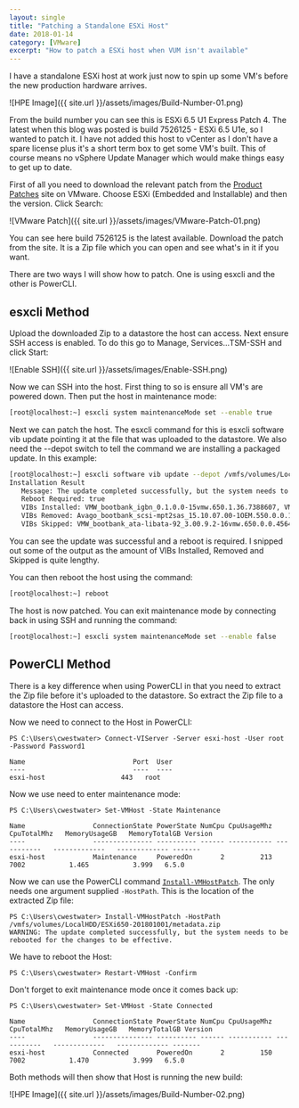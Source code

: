```yaml
---
layout: single
title: "Patching a Standalone ESXi Host"
date: 2018-01-14
category: [VMware]
excerpt: "How to patch a ESXi host when VUM isn't available"
---
```

I have a standalone ESXi host at work just now to spin up some VM's before the new production hardware arrives.

![HPE Image]({{ site.url }}/assets/images/Build-Number-01.png)

From the build number you can see this is ESXi 6.5 U1 Express Patch 4. The latest when this blog was posted is build 7526125 - ESXi 6.5 U1e, so I wanted to patch it. I have not added this host to vCenter as I don't have a spare license plus it's a short term box to get some VM's built. This of course means no vSphere Update Manager which would make things easy to get up to date.

First of all you need to download the relevant patch from the [Product Patches](https://my.vmware.com/group/vmware/patch#search) site on VMware. Choose ESXi (Embedded and Installable) and then the version. Click Search:

![VMware Patch]({{ site.url }}/assets/images/VMware-Patch-01.png)

You can see here build 7526125 is the latest available. Download the patch from the site. It is a Zip file which you can open and see what's in it if you want.

There are two ways I will show how to patch. One is using esxcli and the other is PowerCLI.

## esxcli Method

Upload the downloaded Zip to a datastore the host can access. Next ensure SSH access is enabled. To do this go to Manage, Services...TSM-SSH and click Start:

![Enable SSH]({{ site.url }}/assets/images/Enable-SSH.png)

Now we can SSH into the host. First thing to so is ensure all VM's are powered down. Then put the host in maintenance mode:

~~~ bash
[root@localhost:~] esxcli system maintenanceMode set --enable true
~~~

Next we can patch the host. The esxcli command for this is esxcli software vib update pointing it at the file that was uploaded to the datastore. We also need the --depot switch to tell the command we are installing a packaged update. In this example:

~~~ bash
[root@localhost:~] esxcli software vib update --depot /vmfs/volumes/LocalHDD/ESXi650-201801001.zip
Installation Result
   Message: The update completed successfully, but the system needs to be rebooted for the changes to be effective.
   Reboot Required: true
   VIBs Installed: VMW_bootbank_igbn_0.1.0.0-15vmw.650.1.36.7388607, VMW_bootbank_misc-drivers_6.5.0-1.36.7388607, 
   VIBs Removed: Avago_bootbank_scsi-mpt2sas_15.10.07.00-1OEM.550.0.0.1331820, MEL_bootbank_nmlx4-core_3.15.5.5-1OEM.600.0.0.2768847, 
   VIBs Skipped: VMW_bootbank_ata-libata-92_3.00.9.2-16vmw.650.0.0.4564106, VMW_bootbank_ata-pata-amd_0.3.10-3vmw.650.0.0.4564106,
~~~

You can see the update was successful and a reboot is required. I snipped out some of the output as the amount of VIBs Installed, Removed and Skipped is quite lengthy.

You can then reboot the host using the command:

~~~ bash
[root@localhost:~] reboot
~~~

The host is now patched. You can exit maintenance mode by connecting back in using SSH and running the command:

~~~ bash
[root@localhost:~] esxcli system maintenanceMode set --enable false
~~~

## PowerCLI Method

There is a key difference when using PowerCLI in that you need to extract the Zip file before it's uploaded to the datastore. So extract the Zip file to a datastore the Host can access.

Now we need to connect to the Host in PowerCLI:

~~~ posh
PS C:\Users\cwestwater> Connect-VIServer -Server esxi-host -User root -Password Password1

Name                           Port  User
----                           ----  ----
esxi-host                   443   root
~~~

Now we use need to enter maintenance mode:

~~~ posh
PS C:\Users\cwestwater> Set-VMHost -State Maintenance

Name                 ConnectionState PowerState NumCpu CpuUsageMhz CpuTotalMhz   MemoryUsageGB   MemoryTotalGB Version
----                 --------------- ---------- ------ ----------- -----------   -------------   ------------- -------
esxi-host            Maintenance     PoweredOn       2         213        7002           1.465           3.999   6.5.0
~~~

Now we can use the PowerCLI command [```Install-VMHostPatch```](https://www.vmware.com/support/developer/windowstoolkit/wintk40u1/html/Install-VMHostPatch.html). The only needs one argument supplied ```-HostPath```. This is the location of the extracted Zip file:

~~~ posh
PS C:\Users\cwestwater> Install-VMHostPatch -HostPath /vmfs/volumes/LocalHDD/ESXi650-201801001/metadata.zip
WARNING: The update completed successfully, but the system needs to be rebooted for the changes to be effective.
~~~

We have to reboot the Host:

~~~ posh
PS C:\Users\cwestwater> Restart-VMHost -Confirm
~~~

Don't forget to exit maintenance mode once it comes back up:

~~~ posh
PS C:\Users\cwestwater> Set-VMHost -State Connected

Name                 ConnectionState PowerState NumCpu CpuUsageMhz CpuTotalMhz   MemoryUsageGB   MemoryTotalGB Version
----                 --------------- ---------- ------ ----------- -----------   -------------   ------------- -------
esxi-host            Connected       PoweredOn       2         150        7002           1.470           3.999   6.5.0
~~~

Both methods will then show that Host is running the new build:

![HPE Image]({{ site.url }}/assets/images/Build-Number-02.png)
